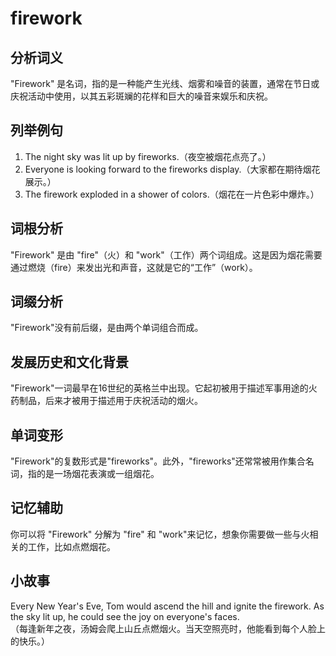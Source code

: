 # firework

## 分析词义

  

"Firework" 是名词，指的是一种能产生光线、烟雾和噪音的装置，通常在节日或庆祝活动中使用，以其五彩斑斓的花样和巨大的噪音来娱乐和庆祝。

  

## 列举例句

  

1.  The night sky was lit up by fireworks.（夜空被烟花点亮了。）
2.  Everyone is looking forward to the fireworks display.（大家都在期待烟花展示。）
3.  The firework exploded in a shower of colors.（烟花在一片色彩中爆炸。）

  

## 词根分析

  

"Firework" 是由 "fire"（火）和 "work"（工作）两个词组成。这是因为烟花需要通过燃烧（fire）来发出光和声音，这就是它的“工作”（work）。

  

## 词缀分析

  

"Firework"没有前后缀，是由两个单词组合而成。

  

## 发展历史和文化背景

  

"Firework"一词最早在16世纪的英格兰中出现。它起初被用于描述军事用途的火药制品，后来才被用于描述用于庆祝活动的烟火。

  

## 单词变形

  

"Firework"的复数形式是"fireworks"。此外，"fireworks"还常常被用作集合名词，指的是一场烟花表演或一组烟花。

  

## 记忆辅助

  

你可以将 "Firework" 分解为 "fire" 和 "work"来记忆，想象你需要做一些与火相关的工作，比如点燃烟花。

  

## 小故事

  

Every New Year's Eve, Tom would ascend the hill and ignite the firework. As the sky lit up, he could see the joy on everyone's faces.  
（每逢新年之夜，汤姆会爬上山丘点燃烟火。当天空照亮时，他能看到每个人脸上的快乐。）
